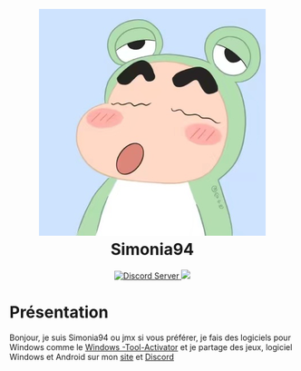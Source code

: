 <h1 align="center">
  <br>
  <a href="https://officialsimonia94.wordpress.com/"><img src="https://github.com/simonia94/Adblock-Filtre/blob/main/20210804115011.jpg"></a>
  <br>
  Simonia94
  <br>
</h1>

<p align="center">
<a href="https://discord.io/simonia94">
    <img src="https://discordapp.com/api/guilds/853681828501127178/widget.png?style=shield" alt="Discord Server">
  </a>
 <a href="https://officialsimonia94.wordpress.com/">
    <img src="https://img.shields.io/badge/Site-Simonia94-blue?style=flat-square&logo=appveyor">
  </a>
  </p>
  
  # Présentation
  Bonjour, je suis Simonia94 ou jmx si vous préférer, je fais des logiciels pour Windows comme le [Windows -Tool-Activator](https://github.com/simonia94/Windows-Tool-Activator) et je partage des jeux, logiciel Windows et Android sur mon [site](https://officialsimonia94.wordpress.com/) et [Discord](https://discord.io/simonia94)
